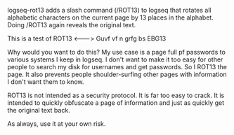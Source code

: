 logseq-rot13 adds a slash command (/ROT13) to logseq that rotates all alphabetic characters on the current page by 13 places in the alphabet. Doing /ROT13 again reveals the original text.

This is a test of ROT13  <--->  Guvf vf n grfg bs EBG13

Why would you want to do this? My use case is a page full pf passwords to various systems I keep in logseq. I don't want to make it too easy for other people to search my disk for usernames and get passwords. So I ROT13 the page. It also prevents people shoulder-surfing other pages with information I don't want them to know.

ROT13 is not intended as a security protocol. It is far too easy to crack. It is intended to quickly obfuscate a page of information and just as quickly get the original text back.

As always, use it at your own risk.
